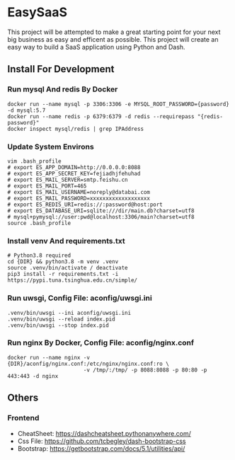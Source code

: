 # EasySaaS

This project will be attempted to make a great starting point for your next big business as easy and efficent as possible. This project will create an easy way to build a SaaS
application using Python and Dash.

## Install For Development

### Run mysql And redis By Docker

```
docker run --name mysql -p 3306:3306 -e MYSQL_ROOT_PASSWORD={password} -d mysql:5.7
docker run --name redis -p 6379:6379 -d redis --requirepass "{redis-password}"
docker inspect mysql/redis | grep IPAddress
```

### Update System Environs

```
vim .bash_profile
# export ES_APP_DOMAIN=http://0.0.0.0:8088
# export ES_APP_SECRET_KEY=fejiadhjfehuhad
# export ES_MAIL_SERVER=smtp.feishu.cn
# export ES_MAIL_PORT=465
# export ES_MAIL_USERNAME=noreply@databai.com
# export ES_MAIL_PASSWORD=xxxxxxxxxxxxxxxxxxx
# export ES_REDIS_URI=redis://:password@host:port
# export ES_DATABASE_URI=sqlite:///dir/main.db?charset=utf8
# mysql+pymysql://user:pwd@localhost:3306/main?charset=utf8
source .bash_profile
```

### Install venv And requirements.txt

```
# Python3.8 required
cd {DIR} && python3.8 -m venv .venv
source .venv/bin/activate / deactivate
pip3 install -r requirements.txt -i https://pypi.tuna.tsinghua.edu.cn/simple/
```

### Run uwsgi, Config File: aconfig/uwsgi.ini

```
.venv/bin/uwsgi --ini aconfig/uwsgi.ini
.venv/bin/uwsgi --reload index.pid
.venv/bin/uwsgi --stop index.pid
```

### Run nginx By Docker, Config File: aconfig/nginx.conf

```
docker run --name nginx -v {DIR}/aconfig/nginx.conf:/etc/nginx/nginx.conf:ro \ 
                        -v /tmp/:/tmp/ -p 8088:8088 -p 80:80 -p 443:443 -d nginx
```

## Others

### Frontend

- CheatSheet: https://dashcheatsheet.pythonanywhere.com/
- Css File: https://github.com/tcbegley/dash-bootstrap-css
- Bootstrap: https://getbootstrap.com/docs/5.1/utilities/api/
